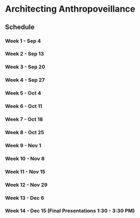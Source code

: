 # Architecting Anthropoveillance


## Schedule

### Week 1 - Sep 4

### Week 2 - Sep 13

### Week 3 - Sep 20

### Week 4 - Sep 27

### Week 5 - Oct 4

### Week 6 - Oct 11

### Week 7 - Oct 18

### Week 8 - Oct 25

### Week 9 - Nov 1

### Week 10 - Nov 8

### Week 11 - Nov 15

### Week 12 - Nov 29

### Week 13 - Dec 6

### Week 14 - Dec 15 (Final Presentations 1:30 - 3:30 PM)
